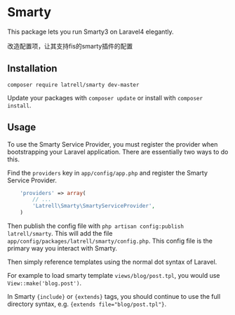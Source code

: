 Smarty
======

This package lets you run Smarty3 on Laravel4 elegantly.

改造配置项，让其支持fis的smarty插件的配置

## Installation

```
composer require latrell/smarty dev-master
```

Update your packages with ```composer update``` or install with ```composer install```.


## Usage

To use the Smarty Service Provider, you must register the provider when bootstrapping your Laravel application. There are
essentially two ways to do this.

Find the `providers` key in `app/config/app.php` and register the Smarty Service Provider.

```php
    'providers' => array(
        // ...
        'Latrell\Smarty\SmartyServiceProvider',
    )
```

Then publish the config file with `php artisan config:publish latrell/smarty`. This will add the file `app/config/packages/latrell/smarty/config.php`. This config file is the primary way you interact with Smarty.

Then simply reference templates using the normal dot syntax of Laravel. 

For example to load smarty template `views/blog/post.tpl`, you would use `View::make('blog.post')`.

In Smarty `{include}` or `{extends}` tags, you should continue to use the full directory syntax, e.g. `{extends file="blog/post.tpl"}`.

